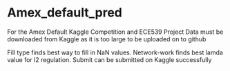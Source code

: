 # Amex_default_pred
For the Amex Default Kaggle Competition and ECE539 Project
Data must be downloaded from Kaggle as it is too large to be uploaded on to github

Fill type finds best way to fill in NaN values.
Network-work finds best lamda value for l2 regulation.
Submit can be submitted on Kaggle successfully 
